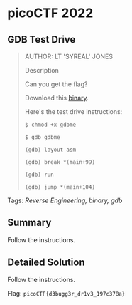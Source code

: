 # picoCTF 2022
## GDB Test Drive

> AUTHOR: LT 'SYREAL' JONES
>
> Description
>
> Can you get the flag?
>
> Download this [binary](https://github.com/03npan/ctf-write-ups/blob/main/picoctf-2022/reverse_engineering/gdb_test_drive/gdbme).
>
> Here's the test drive instructions:
>
> `$ chmod +x gdbme`
>
> `$ gdb gdbme`
>
> `(gdb) layout asm`
>
> `(gdb) break *(main+99)`
>
> `(gdb) run`
>
> `(gdb) jump *(main+104)`

Tags: *Reverse Engineering, binary, gdb*

## Summary

Follow the instructions.

## Detailed Solution

Follow the instructions.

Flag: `picoCTF{d3bugg3r_dr1v3_197c378a}`